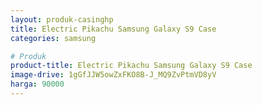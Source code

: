 ```yaml
---
layout: produk-casinghp
title: Electric Pikachu Samsung Galaxy S9 Case
categories: samsung

# Produk
product-title: Electric Pikachu Samsung Galaxy S9 Case
image-drive: 1gGfJJW5owZxFKO8B-J_MQ9ZvPtmVD8yV
harga: 90000
---
```

